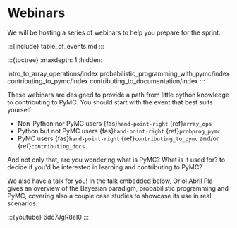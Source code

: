 # Webinars
We will be hosting a series of webinars to help you prepare for the sprint.

:::{include} table_of_events.md
:::

:::{toctree}
:maxdepth: 1
:hidden:

intro_to_array_operations/index
probabilistic_programming_with_pymc/index
contributing_to_pymc/index
contributing_to_documentation/index
:::

These webinars are designed to provide a path from little python knowledge
to contributing to PyMC. You should start with the event that best suits
yourself:

* Non-Python nor PyMC users {fas}`hand-point-right` {ref}`array_ops`
* Python but not PyMC users {fas}`hand-point-right` {ref}`probprog_pymc`
* PyMC users {fas}`hand-point-right` {ref}`contributing_to_pymc` and/or {ref}`contributing_docs`

And not only that, are you wondering what is PyMC? What is it used for? to decide
if you'd be interested in learning and contributing to PyMC?

We also have a talk for you! In the talk embedded below, Oriol Abril Pla gives an
overview of the Bayesian paradigm, probabilistic programming and PyMC,
covering also a couple case studies to showcase its use in real scenarios.

:::{youtube} 6dc7JgR8eI0
:::
